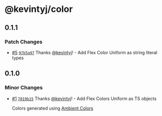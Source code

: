 # @kevintyj/color

## 0.1.1

### Patch Changes

- [#5](https://github.com/kevintyj/color/pull/5) [`97b5a97`](https://github.com/kevintyj/color/commit/97b5a970c8fc75ff2d6ca1d3a5c1a390caa673fc) Thanks [@kevintyj](https://github.com/kevintyj)! - Add Flex Color Uniform as string literal types

## 0.1.0

### Minor Changes

- [#1](https://github.com/kevintyj/color/pull/1) [`7019b15`](https://github.com/kevintyj/color/commit/7019b158d2fba5e423a7dd211ea92f4b587518ba) Thanks [@kevintyj](https://github.com/kevintyj)! - Add Flex Colors Uniform as TS objects

  Colors generated using [Ambient Colors](https://github.com/kevintyj/ambient)
